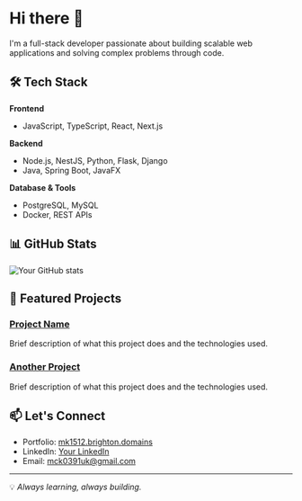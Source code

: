# Hi there 👋

I'm a full-stack developer passionate about building scalable web applications and solving complex problems through code.

## 🛠️ Tech Stack

**Frontend**
- JavaScript, TypeScript, React, Next.js

**Backend**
- Node.js, NestJS, Python, Flask, Django
- Java, Spring Boot, JavaFX

**Database & Tools**
- PostgreSQL, MySQL
- Docker, REST APIs

## 📊 GitHub Stats

![Your GitHub stats](https://github-readme-stats.vercel.app/api?username=mertjane&show_icons=true&theme=default&hide_border=true)

## 🚀 Featured Projects

### [Project Name](https://github.com/mertjane/project)
Brief description of what this project does and the technologies used.

### [Another Project](https://github.com/username/project)
Brief description of what this project does and the technologies used.

## 📫 Let's Connect

- Portfolio: [mk1512.brighton.domains](https://mk1512.brighton.domains)
- LinkedIn: [Your LinkedIn](https://linkedin.com/in/mertcan-kara/)
- Email: mck0391uk@gmail.com

---

💡 *Always learning, always building.*
